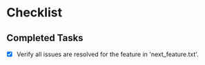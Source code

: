 # Checklist

## Completed Tasks
- [x] Verify all issues are resolved for the feature in 'next_feature.txt'.
